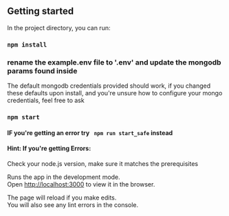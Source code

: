 <h2 id="availablescripts">Getting started</h2>

<p>In the project directory, you can run:</p>

<h3 id="npminstall"><code>npm install</code></h3>

<h3 id="updateEnv">rename the example.env file to '.env' and update the mongodb params found inside</h3>
<p>The default mongodb credentials provided should work, if you changed these defaults upon install, and you're unsure how to configure your mongo credentials, feel free to ask</p>

<h3 id="npmstart"><code>npm start</code></h3>

<h4>IF you're getting an error try <code> npm run start_safe</code> instead</h4>

<h4>Hint: If you're getting Errors:</h4>
<p>Check your node.js version, make sure it matches the prerequisites</p>

<p>Runs the app in the development mode.<br>
Open <a href="http://localhost:3000">http://localhost:3000</a> to view it in the browser.</p>

<p>The page will reload if you make edits.<br>
You will also see any lint errors in the console.</p>
